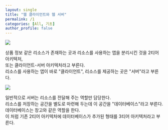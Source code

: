 ```yaml
---
layout: single
title: "웹 클라이언트와 웹 서버"
permalink: /1
categories: [All, 기초]
author_profile: false
---
```



  <img src="https://user-images.githubusercontent.com/77485397/208038455-d7fd176c-e8ad-42da-a10a-63bfc9d5b232.png">

  <p>상품 정보 같은 리소스가 존재하는 곳과 리소스를 사용하는 앱을 분리시킨 것을 2티어 아키텍처,<br/>또는 클라이언트-서버 아키텍처라고 부른다.
  <br/>리소스를 사용하는 앱이 바로 "클라이언트", 리소스를 제공하는 곳은 "서버"라고 부른다.</p>

  <img src="https://user-images.githubusercontent.com/77485397/208038441-4861639b-bf2b-4768-bb81-c3dfacdbbf7f.png">

  <p>일반적으로 서버는 리소스를 전달해 주는 역할만 담당한다.
  <br/>리소스를 저장하는 공간을 별도로 마련해 두는데 이 공간을 "데이터베이스"라고 부른다.
  <br/>데이터베이스는 창고와 같은 역할을 한다.
  <br/>이 처럼 기존 2티어 아키텍처에 데이터베이스가 추가된 형태를 3티어 아키텍처라고 부른다.</p>

